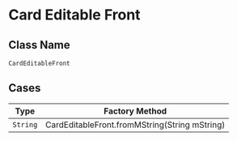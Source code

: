 
# Card Editable Front

## Class Name

`CardEditableFront`

## Cases

| Type | Factory Method |
|  --- | --- |
| `String` | CardEditableFront.fromMString(String mString) |

